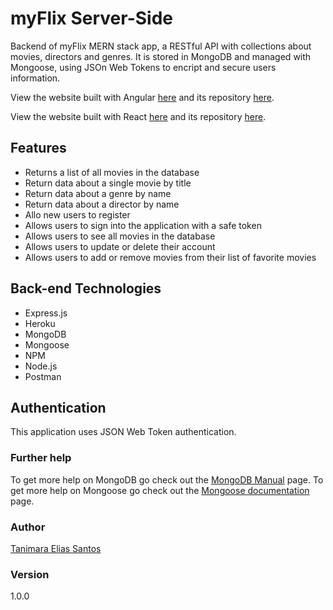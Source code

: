 # myFlix Server-Side

Backend of myFlix MERN stack app, a RESTful API with collections about movies, directors and genres. It is stored in MongoDB and managed with Mongoose, using JSOn Web Tokens to encript and secure users information.

View the website built with Angular [here](https://tanimaraeliassantos.github.io/Angular-Client-myFlix-App) and its repository [here](https://github.com/tanimaraeliassantos/Angular-Client-myFlix-App).

View the website built with React [here](https://moviesmyflix.netlify.app/) and its repository [here](https://github.com/tanimaraeliassantos/myFlix-client).

## Features

- Returns a list of all movies in the database
- Return data about a single movie by title
- Return data about a genre by name
- Return data about a director by name
- Allo new users to register
- Allows users to sign into the application with a safe token
- Allows users to see all movies in the database
- Allows users to update or delete their account
- Allows users to add or remove movies from their list of favorite movies

## Back-end Technologies

- Express.js
- Heroku
- MongoDB
- Mongoose
- NPM
- Node.js
- Postman

## Authentication

This application uses JSON Web Token authentication.

### Further help

To get more help on MongoDB go check out the [MongoDB Manual](https://docs.mongodb.com/manual/introduction/) page. To get more help on Mongoose go check out the [Mongoose documentation](https://mongoosejs.com/docs/guides.html) page.

### Author

[Tanimara Elias Santos](https://github.com/tanimaraeliassantos)

### Version

1.0.0
